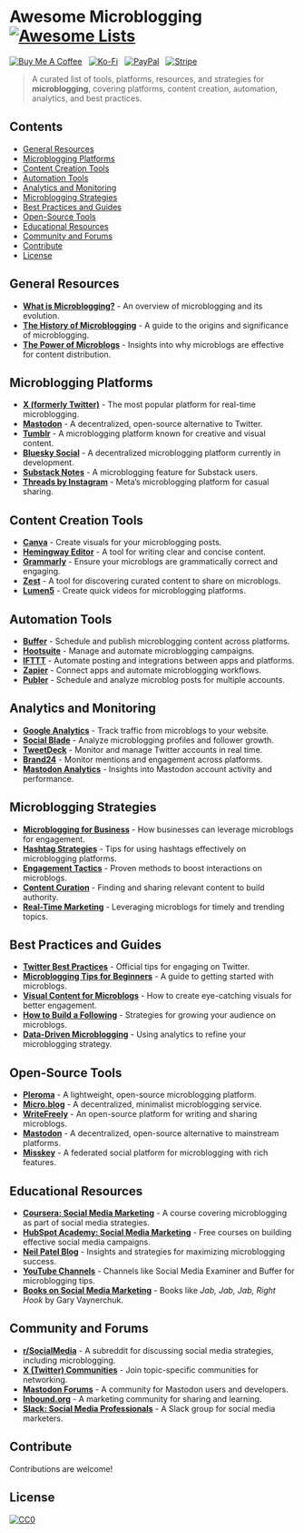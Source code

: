 # Awesome Microblogging [![Awesome Lists](https://srv-cdn.himpfen.io/badges/awesome-lists/awesomelists-flat.svg)](https://github.com/awesomelistsio/awesome)

[![Buy Me A Coffee](https://srv-cdn.himpfen.io/badges/buymeacoffee/buymeacoffee-flat.svg)](https://tinyurl.com/2h9aktmd) &nbsp; [![Ko-Fi](https://srv-cdn.himpfen.io/badges/kofi/kofi-flat.svg)](https://tinyurl.com/d4xnrptz) &nbsp; [![PayPal](https://srv-cdn.himpfen.io/badges/paypal/paypal-flat.svg)](https://tinyurl.com/mr22naua) &nbsp; [![Stripe](https://srv-cdn.himpfen.io/badges/stripe/stripe-flat.svg)](https://tinyurl.com/e8ymxdw3)

> A curated list of tools, platforms, resources, and strategies for **microblogging**, covering platforms, content creation, automation, analytics, and best practices.

## Contents

- [General Resources](#general-resources)
- [Microblogging Platforms](#microblogging-platforms)
- [Content Creation Tools](#content-creation-tools)
- [Automation Tools](#automation-tools)
- [Analytics and Monitoring](#analytics-and-monitoring)
- [Microblogging Strategies](#microblogging-strategies)
- [Best Practices and Guides](#best-practices-and-guides)
- [Open-Source Tools](#open-source-tools)
- [Educational Resources](#educational-resources)
- [Community and Forums](#community-and-forums)
- [Contribute](#contribute)
- [License](#license)

## General Resources

- **[What is Microblogging?](https://en.wikipedia.org/wiki/Microblogging)** - An overview of microblogging and its evolution.
- **[The History of Microblogging](https://blog.hubspot.com/marketing/what-is-microblogging)** - A guide to the origins and significance of microblogging.
- **[The Power of Microblogs](https://contentmarketinginstitute.com/)** - Insights into why microblogs are effective for content distribution.

## Microblogging Platforms

- **[X (formerly Twitter)](https://twitter.com/)** - The most popular platform for real-time microblogging.
- **[Mastodon](https://mastodon.social/)** - A decentralized, open-source alternative to Twitter.
- **[Tumblr](https://www.tumblr.com/)** - A microblogging platform known for creative and visual content.
- **[Bluesky Social](https://blueskyweb.xyz/)** - A decentralized microblogging platform currently in development.
- **[Substack Notes](https://substack.com/notes)** - A microblogging feature for Substack users.
- **[Threads by Instagram](https://www.instagram.com/threads/)** - Meta’s microblogging platform for casual sharing.

## Content Creation Tools

- **[Canva](https://www.canva.com/)** - Create visuals for your microblogging posts.
- **[Hemingway Editor](https://hemingwayapp.com/)** - A tool for writing clear and concise content.
- **[Grammarly](https://www.grammarly.com/)** - Ensure your microblogs are grammatically correct and engaging.
- **[Zest](https://zest.is/)** - A tool for discovering curated content to share on microblogs.
- **[Lumen5](https://www.lumen5.com/)** - Create quick videos for microblogging platforms.

## Automation Tools

- **[Buffer](https://buffer.com/)** - Schedule and publish microblogging content across platforms.
- **[Hootsuite](https://hootsuite.com/)** - Manage and automate microblogging campaigns.
- **[IFTTT](https://ifttt.com/)** - Automate posting and integrations between apps and platforms.
- **[Zapier](https://zapier.com/)** - Connect apps and automate microblogging workflows.
- **[Publer](https://publer.io/)** - Schedule and analyze microblog posts for multiple accounts.

## Analytics and Monitoring

- **[Google Analytics](https://analytics.google.com/)** - Track traffic from microblogs to your website.
- **[Social Blade](https://socialblade.com/)** - Analyze microblogging profiles and follower growth.
- **[TweetDeck](https://tweetdeck.twitter.com/)** - Monitor and manage Twitter accounts in real time.
- **[Brand24](https://brand24.com/)** - Monitor mentions and engagement across platforms.
- **[Mastodon Analytics](https://mastodon-analytics.org/)** - Insights into Mastodon account activity and performance.

## Microblogging Strategies

- **[Microblogging for Business](https://www.hubspot.com/)** - How businesses can leverage microblogs for engagement.
- **[Hashtag Strategies](https://www.sproutsocial.com/)** - Tips for using hashtags effectively on microblogging platforms.
- **[Engagement Tactics](https://blog.bufferapp.com/)** - Proven methods to boost interactions on microblogs.
- **[Content Curation](https://contentstudio.io/)** - Finding and sharing relevant content to build authority.
- **[Real-Time Marketing](https://blog.hootsuite.com/real-time-marketing/)** - Leveraging microblogs for timely and trending topics.

## Best Practices and Guides

- **[Twitter Best Practices](https://help.twitter.com/en/rules-and-policies/twitter-best-practices)** - Official tips for engaging on Twitter.
- **[Microblogging Tips for Beginners](https://www.contentmarketinginstitute.com/)** - A guide to getting started with microblogs.
- **[Visual Content for Microblogs](https://blog.canva.com/)** - How to create eye-catching visuals for better engagement.
- **[How to Build a Following](https://blog.hubspot.com/marketing/how-to-build-social-following)** - Strategies for growing your audience on microblogs.
- **[Data-Driven Microblogging](https://www.sprinklr.com/)** - Using analytics to refine your microblogging strategy.

## Open-Source Tools

- **[Pleroma](https://pleroma.social/)** - A lightweight, open-source microblogging platform.
- **[Micro.blog](https://micro.blog/)** - A decentralized, minimalist microblogging service.
- **[WriteFreely](https://writefreely.org/)** - An open-source platform for writing and sharing microblogs.
- **[Mastodon](https://mastodon.social/)** - A decentralized, open-source alternative to mainstream platforms.
- **[Misskey](https://misskey.io/)** - A federated social platform for microblogging with rich features.

## Educational Resources

- **[Coursera: Social Media Marketing](https://www.coursera.org/learn/social-media-marketing)** - A course covering microblogging as part of social media strategies.
- **[HubSpot Academy: Social Media Marketing](https://academy.hubspot.com/courses/social-media-marketing)** - Free courses on building effective social media campaigns.
- **[Neil Patel Blog](https://neilpatel.com/blog/)** - Insights and strategies for maximizing microblogging success.
- **[YouTube Channels](https://www.youtube.com/)** - Channels like Social Media Examiner and Buffer for microblogging tips.
- **[Books on Social Media Marketing](https://www.goodreads.com/)** - Books like *Jab, Jab, Jab, Right Hook* by Gary Vaynerchuk.

## Community and Forums

- **[r/SocialMedia](https://www.reddit.com/r/socialmedia/)** - A subreddit for discussing social media strategies, including microblogging.
- **[X (Twitter) Communities](https://twitter.com/)** - Join topic-specific communities for networking.
- **[Mastodon Forums](https://discourse.joinmastodon.org/)** - A community for Mastodon users and developers.
- **[Inbound.org](https://inbound.org/)** - A marketing community for sharing and learning.
- **[Slack: Social Media Professionals](https://smprofessionalsslack.com/)** - A Slack group for social media marketers.

## Contribute

Contributions are welcome!

## License

[![CC0](https://mirrors.creativecommons.org/presskit/buttons/88x31/svg/by-sa.svg)](http://creativecommons.org/licenses/by-sa/4.0/)
